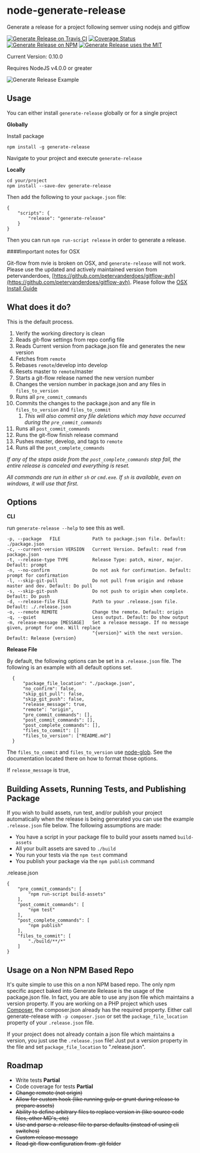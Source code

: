 # node-generate-release
Generate a release for a project following semver using nodejs and gitflow

[![Generate Release on Travis CI](https://img.shields.io/travis/mrkmg/node-generate-release/master.svg?style=flat-square)](https://travis-ci.org/mrkmg/node-generate-release/branches)
[![Coverage Status](https://img.shields.io/coveralls/mrkmg/node-generate-release/master.svg?style=flat-square)](https://coveralls.io/github/mrkmg/node-generate-release?branch=master)
[![Generate Release on NPM](https://img.shields.io/npm/v/generate-release.svg?style=flat-square)](https://www.npmjs.com/package/generate-release)
[![Generate Release uses the MIT](https://img.shields.io/npm/l/generate-release.svg?style=flat-square)](https://opensource.org/licenses/MIT)

Current Version: 0.10.0

Requires NodeJS v4.0.0 or greater

![Generate Release Example](https://cloud.githubusercontent.com/assets/399561/16465518/272a62be-3e0d-11e6-8691-44441a3b0629.gif)


Usage
-----

You can either install `generate-release` globally or for a single project

__Globally__

Install package

    npm install -g generate-release

Navigate to your project and execute `generate-release`

__Locally__

    cd your/project
    npm install --save-dev generate-release
    
Then add the following to your `package.json` file:

    {
        "scripts": {
            "release": "generate-release"
        }
    }

Then you can run `npm run-script release` in order to generate a release.

####Important notes for OSX

Git-flow from nvie is broken on OSX, and `generate-release` will not work. Please use the updated and actively 
maintained version from petervanderdoes, 
[https://github.com/petervanderdoes/gitflow-avh](https://github.com/petervanderdoes/gitflow-avh). Please follow the 
[OSX Install Guide](https://github.com/petervanderdoes/gitflow-avh/wiki/Installing-on-Mac-OS-X)

What does it do?
----------------

This is the default process.

1. Verify the working directory is clean
1. Reads git-flow settings from repo config file
1. Reads Current version from package.json file and generates the new version
1. Fetches from `remote`
1. Rebases `remote`/develop into develop
1. Resets master to `remote`/master
1. Starts a git-flow release named the new version number
1. Changes the version number in package.json and any files in `files_to_version`
1. Runs all `pre_commit_commands`
1. Commits the changes to the package.json and any file in `files_to_version` and `files_to_commit`
    1. *This will also commit any file deletions which may have occurred during the `pre_commit_commands`*
1. Runs all `post_commit_commands`
1. Runs the git-flow finish release command
1. Pushes master, develop, and tags to `remote`
1. Runs all the `post_complete_commands`

*If any of the steps aside from the `post_complete_commands` step fail, the entire release is canceled and everything
is reset.*

*All commands are run in either `sh` or `cmd.exe`. If `sh` is available, even on windows, it will use that first.*

Options
--------

**CLI**

run `generate-release --help` to see this as well.

    -p, --package   FILE            Path to package.json file. Default: ./package.json
    -c, --current-version VERSION   Current Version. Default: read from package.json
    -t, --release-type TYPE         Release Type: patch, minor, major. Default: prompt
    -n, --no-confirm                Do not ask for confirmation. Default: prompt for confirmation
    -l, --skip-git-pull             Do not pull from origin and rebase master and dev. Default: Do pull
    -s, --skip-git-push             Do not push to origin when complete. Default: Do push
    -d, --release-file FILE         Path to your .release.json file. Default: ./.release.json
    -o, --remote REMOTE             Change the remote. Default: origin
    -q, --quiet                     Less output. Default: Do show output
    -m, release-message [MESSAGE]   Set a release message. If no message given, prompt for one. Will replace
                                    "{version}" with the next version. Default: Release {version}

**Release File**

By default, the following options can be set in a `.release.json` file. The following
is an example with all default options set.

      {
          "package_file_location": "./package.json",
          "no_confirm": false,
          "skip_git_pull": false,
          "skip_git_push": false,
          "release_message": true,
          "remote": "origin",
          "pre_commit_commands": [],
          "post_commit_commands": [],
          "post_complete_commands": [],
          "files_to_commit": []
          "files_to_version": ["README.md"]
      }
      
The `files_to_commit` and `files_to_version` use [node-glob](https://github.com/isaacs/node-glob). See the
documentation located there on how to format those options.

If `release_message` is true, 

Building Assets, Running Tests, and Publishing Package
--------------------------------

If you wish to build assets, run test, and/or publish your project automatically when the
release is being generated you can use the example `.release.json` file below. The
following assumptions are made:

- You have a script in your package file to build your assets named `build-assets`
- All your built assets are saved to `./build`
- You run your tests via the `npm test` command
- You publish your package via the `npm publish` command

.release.json

    {
        "pre_commit_commands": [
            "npm run-script build-assets"
        ],
        "post_commit_commands": [
            "npm test"
        ],
        "post_complete_commands": [
            "npm publish"
        ],
        "files_to_commit": [
            "./build/**/*"
        ]
    }

Usage on a Non NPM Based Repo
-----------------------------

It's quite simple to use this on a non NPM based repo. The only npm specific aspect baked into Generate Release is the
usage of the package.json file. In fact, you are able to use any json file which maintains a version property. If you
are working on a PHP project which uses [Composer](https://getcomposer.org), the composer.json already has the required
property. Either call generate-release with `-p composer.json` or set the `package_file_location` property of your
`.release.json` file.

If your project does not already contain a json file which maintains a version, you just use the `.release.json` 
file! Just put a version property in the file and set `package_file_location` to ".release.json".


Roadmap
-------

- Write tests **Partial**
- Code coverage for tests **Partial**
- ~~Change remote (not origin)~~
- ~~Allow for custom hook (like running gulp or grunt during release to prepare assets)~~
- ~~Ability to define arbitrary files to replace version in (like source code files, other MD's, etc)~~
- ~~Use and parse a .release file to parse defaults (instead of using cli switches)~~
- ~~Custom release message~~
- ~~Read git-flow configuration from .git folder~~
